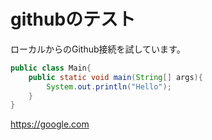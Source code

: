 # githubのテスト

ローカルからのGithub接続を試しています。

```java;Main.java
public class Main{
	public static void main(String[] args){
		System.out.println("Hello");
	}
}
```
<https://google.com>
